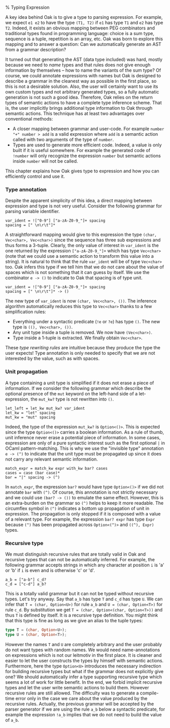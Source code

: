 % Typing Expression

A key idea behind Oak is to give a type to parsing expression. For example, we expect `e1 e2` to have the type `(T1, T2)` if `e1` has type `T1` and `e2` has type `T2`. Indeed, it exists an obvious mapping between PEG combinators and traditional types found in programming language: choice is a sum type, sequence is a tuple, repetition is an array, etc. Oak was born to explore this mapping and to answer a question: Can we automatically generate an AST from a grammar description?

It turned out that generating the AST (data type included) was hard, mostly because we need to _name_ types and that rules does not give enough information by themselves – how to name the variants of the sum type? Of course, we could annotate expressions with names but Oak is designed to describe a grammar in the cleanest way as possible in the first place, so this is not a desirable solution. Also, the user will certainly want to use its own custom types and not arbitrary generated types, so a fully automatic generation is not such a good idea. Therefore, Oak relies on the return types of semantic actions to have a complete type inference scheme. That is, the user implicitly brings additional type information to Oak through semantic actions. This technique has at least two advantages over conventional methods:

* A closer mapping between grammar and user-code. For example `number "+" number > add` is a valid expression where `add` is a semantic action called with two arguments of the type of `number`.
* Types are used to generate more efficient code. Indeed, a value is only built if it is useful somewhere. For example the generated code of `!number` will only recognize the expression `number` but semantic actions inside `number` will not be called.

This chapter explains how Oak gives type to expression and how you can efficiently control and use it.

### Type annotation

Despite the apparent simplicity of this idea, a direct mapping between expression and type is not very useful. Consider the following grammar for parsing variable identifier.

```
var_ident = !["0-9"] ["a-zA-Z0-9_"]+ spacing
spacing = [" \n\r\t"]*
```

A straightforward mapping would give to this expression the type `(char, Vec<char>, Vec<char>)` since the sequence has three sub expressions and thus forms a 3-tuple. Clearly, the only value of interest in `var_ident` is the one returned by the expression `["a-zA-Z0-9_"]+` which has type `Vec<char>` (note that we could use a semantic action to transform this value into a string). It is natural to think that the rule `var_ident` will be of type `Vec<char>` too. Oak infers this type if we tell him that we do not care about the value of spaces which is not something that it can guess by itself. We use the combinator `e -> ()` to indicate to Oak that spacing is of type unit.

```
var_ident = !["0-9"] ["a-zA-Z0-9_"]+ spacing
spacing = [" \n\r\t"]* -> ()
```

The new type of `var_ident` is now `(char, Vec<char>, ())`. The inference algorithm automatically reduces this type to `Vec<char>` thanks to a few simplification rules:

* Everything under a syntactic predicate (`!e` or `?e`) has type `()`. The new type is `((), Vec<char>, ())`.
* Any unit type inside a tuple is removed. We now have `(Vec<char>)`.
* Type inside a 1-tuple is extracted. We finally obtain `Vec<char>`.

These _type rewriting rules_ are intuitive because they produce the type the user expects! Type annotation is only needed to specify that we are not interested by the value, such as with spaces.

### Unit propagation

A type containing a unit type is simplified if it does not erase a piece of information. If we consider the following grammar which describe the optional presence of the `mut` keyword on the left-hand side of a let-expression, the `mut_kw?` type is not rewritten into `()`.

```
let_left = let_kw mut_kw? var_ident
let_kw = "let" spacing
mut_kw = "mut" spacing
```

Indeed, the type of the expression `mut_kw?` is `Option<()>`. This is expected since the type `Option<()>` carries a boolean information. As a rule of thumb, unit inference never erase a potential piece of information. In some cases, expression are only of a pure syntactic interest such as the first optional `|` in OCaml pattern-matching. This is why we use the "invisible type" annotation `e -> (^)` to indicate that the unit type must be propagated up since it does not carry any relevant semantic information.

```
match_expr = match_kw expr with_kw bar? cases
cases = case (bar case)*
bar = "|" spacing -> (^)
```

In `match_expr`, the expression `bar?` would have type `Option<()>` if we did not annotate `bar` with `(^)`. Of course, this annotation is not strictly necessary and we could use `(bar? -> ())` to emulate the same effect. However, this is an extra-burden on the grammar so `(^)` helps to keep it more readable. The circumflex symbol in `(^)` indicates a bottom up propagation of unit in expression. The propagation is only stopped if it is composed with a value of a relevant type. For example, the expression `bar? expr` has type `Expr` because `(^)` has been propagated across `Option<(^)>` and `((^), Expr)` types.

### Recursive type

We must distinguish recursive rules that are totally valid in Oak and recursive types that can not be automatically inferred. For example, the following grammar accepts strings in which any character at position `i` is 'a' or 'b' if `i` is even and is otherwise 'c' or 'd'.

```
a_b = ["a-b"] c_d?
c_d = ["c-d"] a_b?
```

This is a totally valid grammar but it can not be typed without recursive types. Let's try anyway. Say that `a_b` has type `T` and `c_d` has type `U`. We can infer that `T = (char, Option<U>)` for rule `a_b` and `U = (char, Option<T>)` for rule `c_d`. By substitution we get `T = (char, Option<(char, Option<T>))` and thus `T` is defined by itself. It is a recursive type definition. You might think that this type is fine as long as we give an alias to the tuple types:

```rust
type T = (char, Option<U>);
type U = (char, Option<T>);
```

However the names `T` and `U` are completely arbitrary and the user probably do not want types with random names. We would need name-annotations on expressions which is not our leitmotiv in the first place. It is cleaner and easier to let the user constructs the types by himself with semantic actions. Furthermore, here the type `Option<U>` introduces the necessary indirection for building recursive types but what if the grammar does not explicitly give one? We should automatically infer a type supporting recursive type which seems a lot of work for little benefit. In the end, we forbid implicit recursive types and let the user write semantic actions to build them. However recursive rules are still allowed. The difficulty was to generate a compile-time error only in the case we care about the value produced by the recursive rules. Actually, the previous grammar will be accepted by the parser generator if we are using the rule `a_b` below a syntactic predicate, for example the expression `!a_b` implies that we do not need to build the value of `a_b`.
